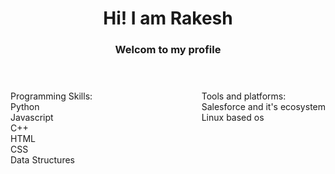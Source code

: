 
<header>
  <h1>Hi! I am Rakesh</h1>
  <h3>Welcom to my profile</h3>
</header>
<main style="display:flex; justify-content:space-between;">
  <div>Programming Skills:
    <div>Python</div>
    <div>Javascript</div>
    <div>C++</div>
    <div>HTML</div>
    <div>CSS</div>
    <div>Data Structures</div>
  </div>  
  <div>Tools and platforms:
    <div>Salesforce and it's ecosystem</div>
    <div>Linux based os</div>
  </div>
</main>
<!--
**Rkverma94/Rkverma94** is a ✨ _special_ ✨ repository because its `README.md` (this file) appears on your GitHub profile.

Here are some ideas to get you started:

- 🔭 I’m currently working on ...
- 🌱 I’m currently learning ...
- 👯 I’m looking to collaborate on ...
- 🤔 I’m looking for help with ...
- 💬 Ask me about ...
- 📫 How to reach me: ...
- 😄 Pronouns: ...
- ⚡ Fun fact: ...
-->

